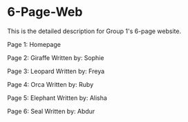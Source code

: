 # 6-Page-Web
This is the detailed description for Group 1's 6-page website.

Page 1: Homepage

Page 2: Giraffe
  Written by: Sophie

Page 3: Leopard
  Written by: Freya

Page 4: Orca
  Written by: Ruby

Page 5: Elephant
  Written by: Alisha

Page 6: Seal
  Written by: Abdur
